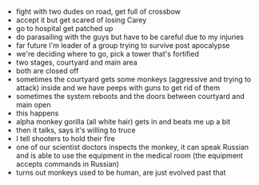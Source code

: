 - fight with two dudes on road, get full of crossbow
- accept it but get scared of losing Carey
- go to hospital get patched up
- do parasailing with the guys but have to be careful due to my injuries
- far future I'm leader of a group trying to survive post apocalypse
- we're deciding where to go, pick a tower that's fortified
- two stages, courtyard and main area
- both are closed off
- sometimes the courtyard gets some monkeys (aggressive and trying to attack) inside and we have peeps with guns to get rid of them
- sometimes the system reboots and the doors between courtyard and main open
- this happens
- alpha monkey gorilla (all white hair) gets in and beats me up a bit
- then it talks, says it's willing to truce
- I tell shooters to hold their fire
- one of our scientist doctors inspects the monkey, it can speak Russian and is able to use the equipment in the medical room (the equipment accepts commands in Russian)
- turns out monkeys used to be human, are just evolved past that
